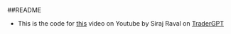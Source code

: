 ##README 



- This is the code for [this](https://youtu.be/bLrjfR5bvFc) video on Youtube by Siraj Raval on [TraderGPT](https://www.tradergpt.co/)
